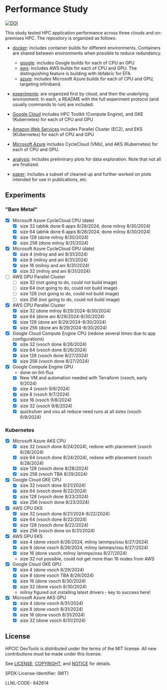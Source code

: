 # Performance Study

[![DOI](https://zenodo.org/badge/837429553.svg)](https://zenodo.org/doi/10.5281/zenodo.13738495)

This study tested HPC application performance across three clouds and on-premises HPC. The repository is organized as follows:

- [docker](docker): includes container builds for different environments. Containers are shared between environments when possible to reduce redundancy.
  - [google](docker/google): includes Google builds for each of CPU an GPU
  - [aws](docker/aws): includes AWS builds for each of CPU and GPU. The distinguishing feature is building with libfabric for EFA.
  - [azure](docker/azure): includes Microsoft Azure builds for each of CPU and GPU, targeting infiniband.

- [experiments](experiments): are organized first by cloud, and then the underlying environment. In each, a README with the full experiment protocol (and usually commands to run) are included.
 - [Google Cloud](experiments/google) includes HPC Toolkit (Compute Engine), and GKE (Kubernetes) for each of CPU and GPU
 - [Amazon Web Services](experiments/aws) includes Parallel Cluster (EC2), and EKS (KUbernetes) for each of CPU and GPU
 - [Microsoft Azure](experiments/azure) includes CycleCloud (VMs), and AKS (Kubernetes) for each of CPU and GPU.
- [analysis](analysis): includes preliminary plots for data exploration. Note that not all are finalized.
- [paper](paper): includes a subset of cleaned up and further worked on plots intended for use in publications, etc.

## Experiments

### "Bare Metal"

- [x] Microsoft Azure CycleCloud CPU (date)
  - [x] size 32 (abhik done 6 apps 8/28/2024, done milroy 8/30/2024)
  - [x] size 64 (abhik done 6 apps 8/28/2024, done milroy 8/30/2024)
  - [x] size 128 (done milroy 8/30/2024)
  - [x] size 256 (done milroy 8/31/2024)
- [x] Microsoft Azure CycleCloud GPU (date)
  - [x] size 4 (milroy and ani 8/31/2024)
  - [x] size 8 (milroy and ani 8/31/2024)
  - [x] size 16 (milroy and ani 8/31/2024)
  - [x] size 32 (milroy and ani 8/31/2024)
- [ ] AWS GPU Parallel Cluster
  - [ ] size 32 (not going to do, could not build image)
  - [ ] size 64 (not going to do, could not build image)
  - [ ] size 128 (not going to do, could not build image)
  - [ ] size 256 (not going to do, could not build image)
- [x] AWS CPU Parallel Cluster
  - [x] size 32 (done milroy 8/29/2024-8/30/2024)
  - [x] size 64 (done ani 8/29/2024-8/30/2024)
  - [x] size 128 (done ani 8/29/2024-8/30/2024)
  - [x] size 256 (done ani 8/29/2024-8/30/2024)
- [x] Google Cloud Compute Engine CPU (redone several times due to app configurations)
  - [x] size 32 (vsoch done 8/26/2024)
  - [x] size 64 (vsoch done 8/26/2024)
  - [x] size 128 (vsoch done 8/27/2024)
  - [x] size 256 (vsoch done 8/27/2024)
- [x] Google Compute Engine GPU
  - done on llnl-flux
  - [x] New VM and automation needed with Terraform (vsoch, early 9/2024)
  - [x] size 4 (vsoch 9/6/2024)
  - [x] size 8 (vsoch 9/7/2024)
  - [x] size 16 (vsoch 9/8/2024)
  - [x] size 32 (vsoch 9/8/2024)
  - [x] quicksilver and osu all reduce need runs at all sizes (vsoch 9/9/2024)

### Kubernetes

- [x] Microsoft Azure AKS CPU
  - [x] size 32 (vsoch done 8/24/2024), redone with placement (vsoch 8/28/2024)
  - [x] size 64 (vsoch done 8/24/2024), redone with placement (vsoch 8/28/2024)
  - [x] size 128 (vsoch done 8/28/2024)
  - [x] size 256 (vsoch TBA 8/29/2024)
- [x] Google Cloud GKE CPU
  - [x] size 32 (vsoch done 8/21/2024)
  - [x] size 64 (vsoch done 8/22/2024)
  - [x] size 128 (vsoch done 8/23/2024)
  - [x] size 256 (vsoch done 8/23/2024)
- [x] AWS CPU EKS
  - [x] size 32 (vsoch done 8/21/2024-8/22/2024)
  - [x] size 64  (vsoch done 8/22/2024) 
  - [x] size 128 (vsoch done 8/22/2024) 
  - [x] size 256 (vsoch done on 8/31/2024)
- [x] AWS GPU EKS
  - [x] size 4 (done vsoch 8/26/2024, milroy lammps/osu 8/27/2024)
  - [x] size 8 (done vsoch 8/26/2024, milroy lammps/osu 8/27/2024)
  - [x] size 16 (done vsoch, milroy lammps/osu 8/27/2024)
  - size 32 not possible, could not get more than 16 nodes from AWS
- [x] Google Cloud GKE GPU
  - [x] size 4 (done vsoch 8/29/2024)
  - [x] size 8 (done vsoch TBA 8/29/2024)
  - [x] size 16 (done vsoch 8/30/2024)
  - [x] size 32 (done vsoch 8/30/2024)
   - milroy figured out installing latest drivers - key to success here!
- [x] Microsoft Azure AKS GPU
  - [x] size 4 (done vsoch 8/31/2024)
  - [x] size 8 (done vsoch 8/31/2024)
  - [x] size 16 (done vsoch 8/31/2024)
  - [x] size 32 (done vsoch 8/31/2024)

## License

HPCIC DevTools is distributed under the terms of the MIT license.
All new contributions must be made under this license.

See [LICENSE](https://github.com/converged-computing/cloud-select/blob/main/LICENSE),
[COPYRIGHT](https://github.com/converged-computing/cloud-select/blob/main/COPYRIGHT), and
[NOTICE](https://github.com/converged-computing/cloud-select/blob/main/NOTICE) for details.

SPDX-License-Identifier: (MIT)

LLNL-CODE- 842614

